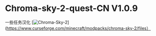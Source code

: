 # Chroma-sky-2-quest-CN V1.0.9
一些任务汉化
[![Chroma-Sky-2](https://img.shields.io/badge/CurseForge-Chroma%20Sky%202-B54786)](https://www.curseforge.com/minecraft/modpacks/chroma-sky-2/files）
